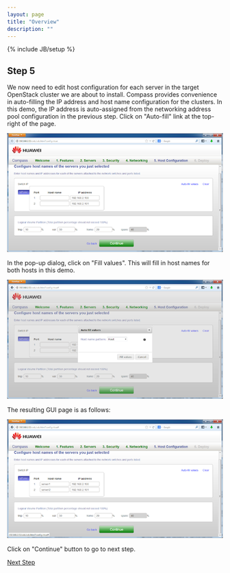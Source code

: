 ```yaml
---
layout: page
title: "Overview"
description: ""
---
```


{% include JB/setup %}


Step 5
------

We now need to edit host configuration for each server in the target OpenStack cluster we are about to install. Compass provides convenience in auto-filling the IP address and host name configuration for the clusters. In this demo, the IP address is auto-assigned from the networking address pool configuration in the previous step. Click on "Auto-fill" link at the top-right of the page. 

![Auto-fill](7_autofill.png)

In the pop-up dialog, click on "Fill values". This will fill in host names for both hosts in this demo.

![Auto-fill](8_autofill_dialog.png)





The resulting GUI page is as follows:

![Auto-fill Done](9_autofill_done.png)

Click on "Continue" button to go to next step.

<a href="step6.html" class="btn btn-primary btn-lg active" role="button">Next Step</a>